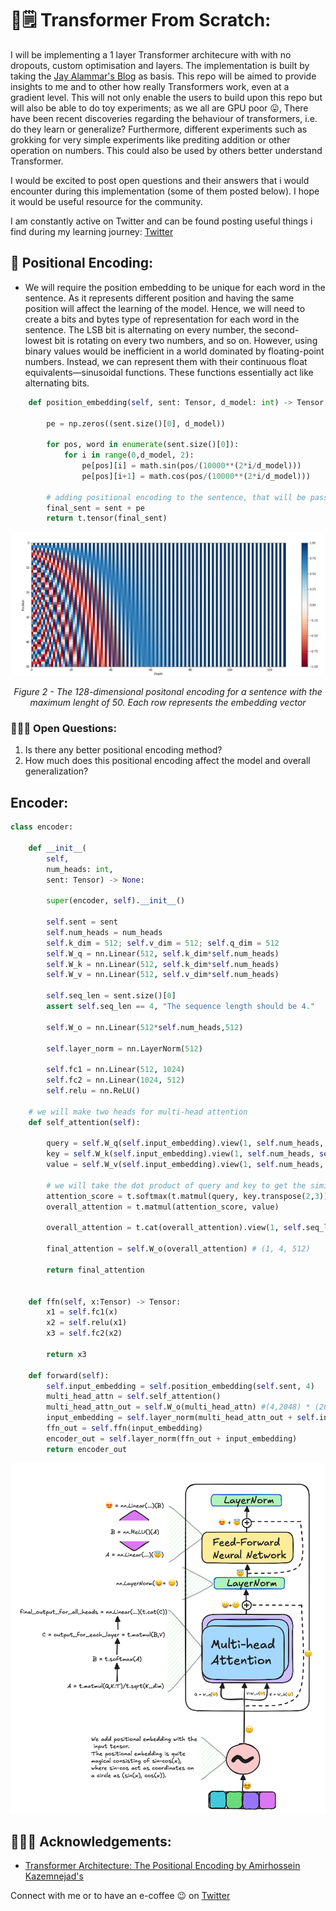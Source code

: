 # 🤖🗒️ Transformer From Scratch:

I will be implementing a 1 layer Transformer architecure with with no dropouts, custom optimisation and layers.
The implementation is built by taking the [Jay Alammar's Blog](https://jalammar.github.io/illustrated-transformer) as basis.
This repo will be aimed to provide insights to me and to other how really Transformers work, even at a gradient level.
This will not only enable the users to build upon this repo but will also be able to do toy experiments; as we all are GPU poor 😛,
There have been recent discoveries regarding the behaviour of transformers, i.e. do they learn or generalize?
Furthermore, different experiments such as grokking for very simple experiments like prediting addition or other operation on numbers.
This could also be used by others better understand Transformer.

I would be excited to post open questions and their answers that i would encounter during this implementation (some of them posted below).
I hope it would be useful resource for the community.

I am constantly active on Twitter and can be found posting useful things i find during my learning journey: [Twitter](https://x.com/ChaudharyMaheep)

## 🧿 Positional Encoding:

- We will require the position embedding to be unique for each word in the sentence. As it represents different position and having the same position will affect the learning of the model. Hence, we will need to create a bits and bytes type of representation for each word in the sentence. The LSB bit is alternating on every number, the second-lowest bit is rotating on every two numbers, and so on. However, using binary values would be inefficient in a world dominated by floating-point numbers. Instead, we can represent them with their continuous float equivalents—sinusoidal functions. These functions essentially act like alternating bits.

```python
    def position_embedding(self, sent: Tensor, d_model: int) -> Tensor:

        pe = np.zeros((sent.size()[0], d_model))

        for pos, word in enumerate(sent.size()[0]):
            for i in range(0,d_model, 2):
                pe[pos][i] = math.sin(pos/(10000**(2*i/d_model)))
                pe[pos][i+1] = math.cos(pos/(10000**(2*i/d_model)))

        # adding positional encoding to the sentence, that will be passed into the transformer (encoder/decoder).
        final_sent = sent + pe
        return t.tensor(final_sent)

```

![alt text](figures/positional_encoding.png)

<p align="center"><em>Figure 2 - The 128-dimensional positonal encoding for a sentence with the maximum lenght of 50. Each row represents the embedding vector</em></p>

<!-- please write about this image also -->

### 🙋🏻‍♂️ Open Questions:

1. Is there any better positional encoding method?
2. How much does this positional encoding affect the model and overall generalization?


## Encoder:

```python
class encoder:

    def __init__(
        self,
        num_heads: int,
        sent: Tensor) -> None:
        
        super(encoder, self).__init__()
        
        self.sent = sent
        self.num_heads = num_heads
        self.k_dim = 512; self.v_dim = 512; self.q_dim = 512
        self.W_q = nn.Linear(512, self.k_dim*self.num_heads) 
        self.W_k = nn.Linear(512, self.k_dim*self.num_heads)
        self.W_v = nn.Linear(512, self.v_dim*self.num_heads)

        self.seq_len = sent.size()[0]
        assert self.seq_len == 4, "The sequence length should be 4."
        
        self.W_o = nn.Linear(512*self.num_heads,512) 
        
        self.layer_norm = nn.LayerNorm(512)
        
        self.fc1 = nn.Linear(512, 1024)
        self.fc2 = nn.Linear(1024, 512)
        self.relu = nn.ReLU()

    # we will make two heads for multi-head attention
    def self_attention(self):

        query = self.W_q(self.input_embedding).view(1, self.num_heads, self.seq_len, self.q_dim) # (1, 2, 4, 512)
        key = self.W_k(self.input_embedding).view(1, self.num_heads, self.seq_len, self.k_dim) # (1, 2, 4, 512)
        value = self.W_v(self.input_embedding).view(1, self.num_heads, self.seq_len, self.v_dim) # (1, 2, 4, 512)
        
        # we will take the dot product of query and key to get the similarity score.
        attention_score = t.softmax(t.matmul(query, key.transpose(2,3))/t.sqrt(t.tensor(self.k_dim)), dim=-1) # (1, 2, 4, 4)
        overall_attention = t.matmul(attention_score, value)

        overall_attention = t.cat(overall_attention).view(1, self.seq_len, self.k_dim*self.num_heads) # (1, 4, 512)
        
        final_attention = self.W_o(overall_attention) # (1, 4, 512)
                
        return final_attention
        

    def ffn(self, x:Tensor) -> Tensor:
        x1 = self.fc1(x)
        x2 = self.relu(x1)
        x3 = self.fc2(x2)
    
        return x3

    def forward(self):
        self.input_embedding = self.position_embedding(self.sent, 4)
        multi_head_attn = self.self_attention()
        multi_head_attn_out = self.W_o(multi_head_attn) #(4,2048) * (2048, 4) = (4, 4)
        input_embedding = self.layer_norm(multi_head_attn_out + self.input_embedding)
        ffn_out = self.ffn(input_embedding)
        encoder_out = self.layer_norm(ffn_out + input_embedding)
        return encoder_out
```


![encoder image](figures/encoder.png)

## 🎀🙇🏻 Acknowledgements:

- [Transformer Architecture: The Positional Encoding by Amirhossein Kazemnejad's](https://kazemnejad.com/blog/transformer_architecture_positional_encoding/)

Connect with me or to have an e-coffee 😉 on [Twitter](https://x.com/ChaudharyMaheep) 

